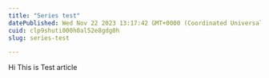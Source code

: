 ```yaml
---
title: "Series test"
datePublished: Wed Nov 22 2023 13:17:42 GMT+0000 (Coordinated Universal Time)
cuid: clp9shuti000h0al52e8gdg0h
slug: series-test

---
```


Hi 
This is Test article